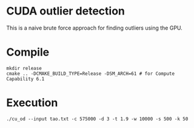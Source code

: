 # CUDA outlier detection

This is a naive brute force approach for finding outliers using the GPU.

# Compile

```
mkdir release
cmake .. -DCMAKE_BUILD_TYPE=Release -DSM_ARCH=61 # for Compute Capability 6.1
```

# Execution 

```
./cu_od --input tao.txt -c 575000 -d 3 -t 1.9 -w 10000 -s 500 -k 50
```